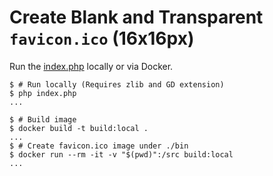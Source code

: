 # Create Blank and Transparent `favicon.ico` (16x16px)

Run the [index.php](index.php) locally or via Docker.

```shellsession
$ # Run locally (Requires zlib and GD extension)
$ php index.php
...
```

```shellsession
$ # Build image
$ docker build -t build:local .
...
$ # Create favicon.ico image under ./bin
$ docker run --rm -it -v "$(pwd)":/src build:local
...
```
